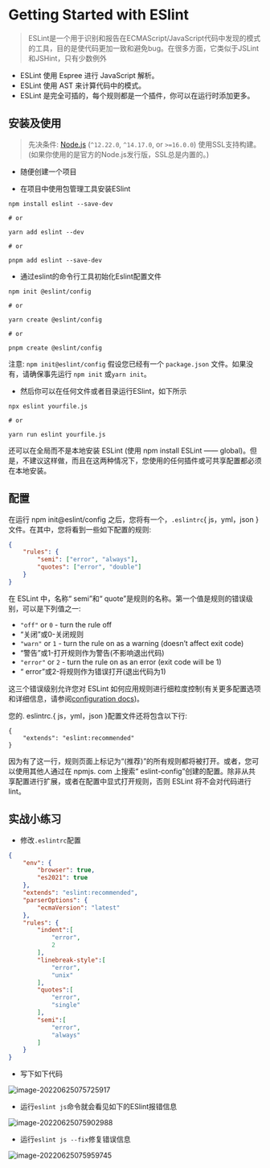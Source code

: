 # Getting Started with ESlint

> ESLint是一个用于识别和报告在ECMAScript/JavaScript代码中发现的模式的工具，目的是使代码更加一致和避免bug。在很多方面，它类似于JSLint和JSHint，只有少数例外

- ESLint 使用 Espree 进行 JavaScript 解析。
- ESLint 使用 AST 来计算代码中的模式。
- ESLint 是完全可插的，每个规则都是一个插件，你可以在运行时添加更多。

## 安装及使用

> 先决条件: [Node.js](https://nodejs.org/en/) (`^12.22.0`, `^14.17.0`, or `>=16.0.0`) 使用SSL支持构建。(如果你使用的是官方的Node.js发行版，SSL总是内置的。)

- 随便创建一个项目

- 在项目中使用包管理工具安装ESlint

```shell
npm install eslint --save-dev

# or

yarn add eslint --dev

# or

pnpm add eslint --save-dev
```

- 通过eslint的命令行工具初始化Eslint配置文件

```shell
npm init @eslint/config

# or

yarn create @eslint/config

# or

pnpm create @eslint/config

```

注意: `npm init@eslint/config` 假设您已经有一个 `package.json` 文件。如果没有，请确保事先运行 `npm init` 或`yarn init`。

- 然后你可以在任何文件或者目录运行ESlint，如下所示

```shell
npx eslint yourfile.js

# or

yarn run eslint yourfile.js
```

还可以在全局而不是本地安装 ESLint (使用 npm install ESLint —— global)。但是，不建议这样做，而且在这两种情况下，您使用的任何插件或可共享配置都必须在本地安装。

## 配置

在运行 npm init@eslint/config 之后，您将有一个，`.eslintrc`{ js，yml，json }文件。在其中，您将看到一些如下配置的规则:

```json
{
    "rules": {
        "semi": ["error", "always"],
        "quotes": ["error", "double"]
    }
}
```

在 ESLint 中，名称“ semi”和“ quote”是规则的名称。第一个值是规则的错误级别，可以是下列值之一:

- `"off"` or `0` - turn the rule off
- “关闭”或0-关闭规则
- `"warn"` or `1` - turn the rule on as a warning (doesn’t affect exit code)
- “警告”或1-打开规则作为警告(不影响退出代码)
- `"error"` or `2` - turn the rule on as an error (exit code will be 1)
- “ error”或2-将规则作为错误打开(退出代码为1)

这三个错误级别允许您对 ESLint 如何应用规则进行细粒度控制(有关更多配置选项和详细信息，请参阅[configuration docs](https://eslint.org/docs/latest/user-guide/configuring/))。

您的. eslintrc.{ js，yml，json }配置文件还将包含以下行:

```shell
{
    "extends": "eslint:recommended"
}
```

因为有了这一行，规则页面上标记为“(推荐)”的所有规则都将被打开。或者，您可以使用其他人通过在 npmjs. com 上搜索“ eslint-config”创建的配置。除非从共享配置进行扩展，或者在配置中显式打开规则，否则 ESLint 将不会对代码进行 lint。

## 实战小练习

- 修改`.eslintrc`配置

```json
{
    "env": {
        "browser": true,
        "es2021": true
    },
    "extends": "eslint:recommended",
    "parserOptions": {
        "ecmaVersion": "latest"
    },
    "rules": {
        "indent":[
            "error",
            2
        ],
        "linebreak-style":[
            "error",
            "unix"
        ],
        "quotes":[
            "error",
            "single"
        ],
        "semi":[
            "error",
            "always"
        ]
    }
}
```

- 写下如下代码

![image-20220625075725917](https://tva1.sinaimg.cn/large/e6c9d24egy1h3k5smscgdj20yw0qwgo6.jpg)

- 运行`eslint js`命令就会看见如下的ESlint报错信息

![image-20220625075902988](https://tva1.sinaimg.cn/large/e6c9d24egy1h3k5ub461aj20m405wq3m.jpg)

- 运行`eslint js --fix`修复错误信息

![image-20220625075959745](https://tva1.sinaimg.cn/large/e6c9d24egy1h3k5vamqsxj20o60yqwj4.jpg)
